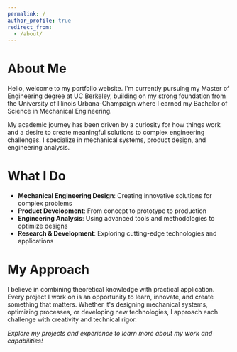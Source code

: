 ```yaml
---
permalink: /
author_profile: true
redirect_from: 
  - /about/
---
```

# About Me

Hello, welcome to my portfolio website. I'm currently pursuing my Master of Engineering degree at UC Berkeley, building on my strong foundation from the University of Illinois Urbana-Champaign where I earned my Bachelor of Science in Mechanical Engineering.

My academic journey has been driven by a curiosity for how things work and a desire to create meaningful solutions to complex engineering challenges. I specialize in mechanical systems, product design, and engineering analysis.

# What I Do

- **Mechanical Engineering Design**: Creating innovative solutions for complex problems
- **Product Development**: From concept to prototype to production
- **Engineering Analysis**: Using advanced tools and methodologies to optimize designs
- **Research & Development**: Exploring cutting-edge technologies and applications

# My Approach

I believe in combining theoretical knowledge with practical application. Every project I work on is an opportunity to learn, innovate, and create something that matters. Whether it's designing mechanical systems, optimizing processes, or developing new technologies, I approach each challenge with creativity and technical rigor.

*Explore my projects and experience to learn more about my work and capabilities!*